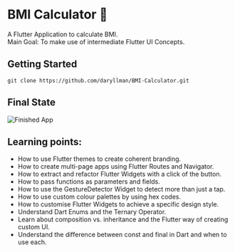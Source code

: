# BMI Calculator 💪
A Flutter Application to calculate BMI.    
Main Goal: To make use of intermediate Flutter UI Concepts.

## Getting Started
```
git clone https://github.com/daryllman/BMI-Calculator.git
```

## Final State

![Finished App](https://github.com/londonappbrewery/Images/blob/master/bmi-calc-demo.gif)

## Learning points:

- How to use Flutter themes to create coherent branding.
- How to create multi-page apps using Flutter Routes and Navigator.
- How to extract and refactor Flutter Widgets with a click of the button.
- How to pass functions as parameters and fields.
- How to use the GestureDetector Widget to detect more than just a tap.
- How to use custom colour palettes by using hex codes.
- How to customise Flutter Widgets to achieve a specific design style.
- Understand Dart Enums and the Ternary Operator.
- Learn about composition vs. inheritance and the Flutter way of creating custom UI.
- Understand the difference between const and final in Dart and when to use each.


